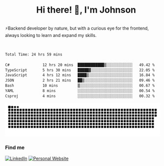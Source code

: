 <div id="user-content-toc">
  <ul align="center">
    <summary><h1 style="display: inline-block">Hi there! 👋, I'm Johnson</h1></summary>
  </ul>
</div>

⚡Backend developer by nature, but with a curious eye for the frontend, always looking to learn and expand my skills.

<br>


<!--START_SECTION:waka-->

```txt
Total Time: 24 hrs 59 mins

C#               12 hrs 20 mins  ████████████▒░░░░░░░░░░░░   49.42 %
TypeScript       5 hrs 30 mins   █████▓░░░░░░░░░░░░░░░░░░░   22.05 %
JavaScript       4 hrs 12 mins   ████▒░░░░░░░░░░░░░░░░░░░░   16.84 %
JSON             2 hrs 21 mins   ██▒░░░░░░░░░░░░░░░░░░░░░░   09.46 %
Bash             10 mins         ▒░░░░░░░░░░░░░░░░░░░░░░░░   00.67 %
YAML             8 mins          ░░░░░░░░░░░░░░░░░░░░░░░░░   00.54 %
Csproj           4 mins          ░░░░░░░░░░░░░░░░░░░░░░░░░   00.32 %
```

<!--END_SECTION:waka-->

<picture>
  <source  srcset="https://github.com/joshwambere/joshwambere/blob/output/github-contribution-grid-snake-dark.svg?palette=github-dark">
  <source  srcset="https://github.com/joshwambere/joshwambere/blob/output/github-contribution-grid-snake.svg">
  <img alt="github contribution grid snake animation" src="https://github.com/joshwambere/joshwambere/blob/output/github-contribution-grid-snake.svg">
</picture>

### Find me
<a href="https://www.linkedin.com/in/dusabe-johnson" target="_blank"><img src="https://img.shields.io/badge/LinkedIn-%230077B5.svg?&style=flat&logo=linkedin&logoColor=white" alt="LinkedIn"></a>
‎‎ [![Personal Website](https://img.shields.io/badge/visit-Johnsonis.me-blue)](https://johnsonis.me/)
